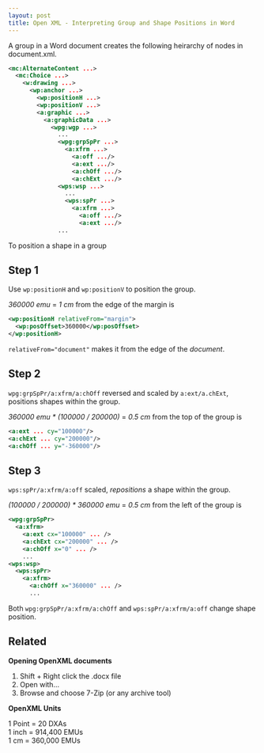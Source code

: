 ```yaml
---
layout: post
title: Open XML - Interpreting Group and Shape Positions in Word
---
```


A group in a Word document creates the following heirarchy of nodes in document.xml.
```xml
<mc:AlternateContent ...>
  <mc:Choice ...>
    <w:drawing ...>
      <wp:anchor ...>
        <wp:positionH ...>
        <wp:positionV ...>
        <a:graphic ...>
          <a:graphicData ...>
            <wpg:wgp ...>
              ...
              <wpg:grpSpPr ...>
                <a:xfrm ...>
                  <a:off .../>
                  <a:ext .../>
                  <a:chOff .../>
                  <a:chExt .../>
              <wps:wsp ...>
                ...
                <wps:spPr ...>
                  <a:xfrm ...>
                    <a:off .../>
                    <a:ext .../>
              ...
```

To position a shape in a group

## Step 1

Use `wp:positionH` and `wp:positionV` to position the group.

_360000 emu_ = _1 cm_ from the edge of the margin is

```xml
<wp:positionH relativeFrom="margin">
  <wp:posOffset>360000</wp:posOffset>
</wp:positionH>
```

`relativeFrom="document"` makes it from the edge of the _document_.

## Step 2

`wpg:grpSpPr/a:xfrm/a:chOff` reversed and scaled by `a:ext/a.chExt`, positions shapes within the group.

_360000 emu * (100000 / 200000)_ = _0.5 cm_ from the top of the group is

```xml
<a:ext ... cy="100000"/>
<a:chExt ... cy="200000"/>
<a:chOff ... y="-360000"/>
```

## Step 3

`wps:spPr/a:xfrm/a:off` scaled, _repositions_ a shape within the group.

_(100000 / 200000) * 360000 emu_ = _0.5 cm_ from the left of the group is

```xml
<wpg:grpSpPr>
  <a:xfrm>
    <a:ext cx="100000" ... />
    <a:chExt cx="200000" ... />
    <a:chOff x="0" ... />
    ...
<wps:wsp>
  <wps:spPr>
    <a:xfrm>
      <a:chOff x="360000" ... />
      ...
```

Both `wpg:grpSpPr/a:xfrm/a:chOff` and `wps:spPr/a:xfrm/a:off` change shape position.

## Related ##

**Opening OpenXML documents**

1. Shift + Right click the .docx file
2. Open with... 
3. Browse and choose 7-Zip (or any archive tool)

**OpenXML Units**

1 Point = 20 DXAs  
1 inch = 914,400 EMUs  
1 cm = 360,000 EMUs

